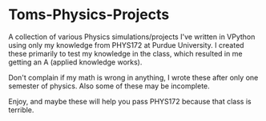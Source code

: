 # Toms-Physics-Projects
A collection of various Physics simulations/projects I've written in VPython using only my knowledge from PHYS172 at Purdue University. I created these primarily to test my knowledge in the class, which resulted in me getting an A (applied knowledge works).

Don't complain if my math is wrong in anything, I wrote these after only one semester of physics. Also some of these may be incomplete.

Enjoy, and maybe these will help you pass PHYS172 because that class is terrible.
